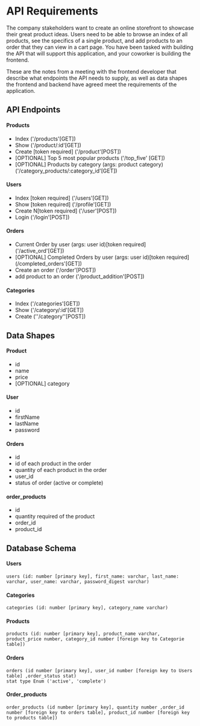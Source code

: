 # API Requirements

The company stakeholders want to create an online storefront to showcase their great product ideas. Users need to be able to browse an index of all products, see the specifics of a single product, and add products to an order that they can view in a cart page. You have been tasked with building the API that will support this application, and your coworker is building the frontend.

These are the notes from a meeting with the frontend developer that describe what endpoints the API needs to supply, as well as data shapes the frontend and backend have agreed meet the requirements of the application.

## API Endpoints

#### Products

- Index ('/products'[GET])
- Show ('/product/:id'[GET])
- Create [token required] ('/product'[POST])
- [OPTIONAL] Top 5 most popular products ('/top_five' [GET])
- [OPTIONAL] Products by category (args: product category) ('/category_products/:category_id'[GET])

#### Users

- Index [token required] ('/users'[GET])
- Show [token required] ('/profile'[GET])
- Create N[token required] ('/user'[POST])
- Login ('/login'[POST])

#### Orders

- Current Order by user (args: user id)[token required] ('/active_ord'[GET])
- [OPTIONAL] Completed Orders by user (args: user id)[token required] (/completed_orders'[GET])
- Create an order ('/order'[POST])
- add product to an order ('/product_addition'[POST])

#### Categories

- Index ('/categories'[GET])
- Show ('/category/:id'[GET])
- Create (''/category''[POST])

## Data Shapes

#### Product

- id
- name
- price
- [OPTIONAL] category

#### User

- id
- firstName
- lastName
- password

#### Orders

- id
- id of each product in the order
- quantity of each product in the order
- user_id
- status of order (active or complete)

#### order_products

- id
- quantity required of the product
- order_id
- product_id

## Database Schema

#### Users

    users (id: number [primary key], first_name: varchar, last_name: varchar, user_name: varchar, password_digest varchar)

#### Categories

    categories (id: number [primary key], category_name varchar)

#### Products

    products (id: number [primary key], product_name varchar, product_price number, category_id number [foreign key to Categorie table])

#### Orders

    orders (id number [primary key], user_id number [foreign key to Users table] ,order_status stat)
    stat type Enum ('active', 'complete')

#### Order_products

    order_products (id number [primary key], quantity number ,order_id number [foreign key to orders table], product_id number [foreign key to products table])
